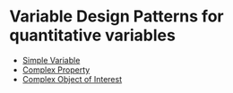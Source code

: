 # Variable Design Patterns for quantitative variables
* [Simple Variable](simple.md)
* [Complex Property](complex_property.md)
* [Complex Object of Interest](complex_OOI.md)  
